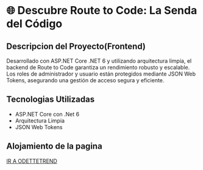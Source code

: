 <img src=''></img>

<h1>🌐 Descubre Route to Code: La Senda del Código</h1>

<h2>Descripcion del Proyecto(Frontend)</h2>

<p>Desarrollado con ASP.NET Core .NET 6 y utilizando arquitectura limpia, el backend de Route to Code garantiza un rendimiento robusto y escalable. Los roles de administrador y usuario están protegidos mediante JSON Web Tokens, asegurando una gestión de acceso segura y eficiente.</p>

<h2>Tecnologias Utilizadas</h2>
<ul>
    <li>ASP.NET Core con .Net 6</li>
    <li>Arquitectura Limpia</li>
    <li>JSON Web Tokens</li>
</ul>

<h2>Alojamiento de la pagina</h2>
<p><a href="https://routetocode.netlify.app/"> IR A ODETTETREND</a></p>

